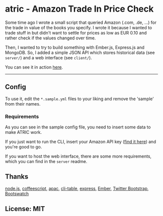 # atric - Amazon Trade In Price Check

Some time ago I wrote a small script that queried Amazon (.com, .de, ...) for the trade in value of the books you specify. I wrote it because I wanted to trade stuff in but didn't want to settle for prices as low as EUR 0.10 and rather check if the values changed over time.

Then, I wanted to try to build something with Ember.js, Express.js and MongoDB. So, I added a simple JSON API which stores historical data (see `server/`) and a web interface (see `client/`).

You can see it in action [here](http://atric.flabs.org/).

---

## Config

To use it, edit the `*.sample.yml` files to your liking and remove the 'sample' from their names.

### Requirements

As you can see in the sample config file, you need to insert some data to make ATRIC work.

If you just want to run the CLI, insert your Amazon API key ([find it here][aws]) and you're good to go.

If you want to host the web interface, there are some more requirements, which you can find in the `server` readme.

[aws]: https://portal.aws.amazon.com/gp/aws/securityCredentials

## Thanks

[node.js](http://nodejs.org/), [coffeescript](http://coffeescript.org/), [apac](https://github.com/dmcquay/node-apac), [cli-table](https://github.com/LearnBoost/cli-table), [express](http://expressjs.com/), [Ember](http://emberjs.com/), [Twitter Bootstrap](http://getbootstrap.com/), [Bootswatch](https://github.com/thomaspark/bootswatch/)

## License: MIT
